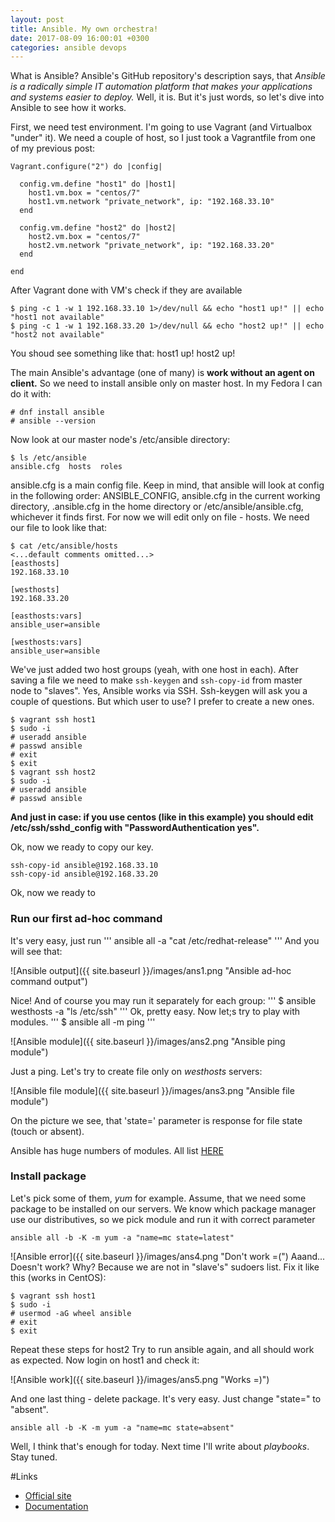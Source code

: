 ```yaml
---
layout: post
title: Ansible. My own orchestra!
date: 2017-08-09 16:00:01 +0300
categories: ansible devops
---
```

What is Ansible? Ansible's GitHub repository's description says, that *Ansible is a radically simple IT automation platform that makes your applications and systems easier to deploy.* Well, it is. But it's just words, so let's dive into Ansible to see how it works.

First, we need test environment. I'm going to use Vagrant (and Virtualbox "under" it). We need a couple of host, so I just took a Vagrantfile from one of my previous post:
```
Vagrant.configure("2") do |config|

  config.vm.define "host1" do |host1|
    host1.vm.box = "centos/7"
    host1.vm.network "private_network", ip: "192.168.33.10"
  end

  config.vm.define "host2" do |host2|
    host2.vm.box = "centos/7"
    host2.vm.network "private_network", ip: "192.168.33.20"
  end

end
```
After Vagrant done with VM's check if they are available 
```
$ ping -c 1 -w 1 192.168.33.10 1>/dev/null && echo "host1 up!" || echo "host1 not available"
$ ping -c 1 -w 1 192.168.33.20 1>/dev/null && echo "host2 up!" || echo "host2 not available"
```
You shoud see something like that: host1 up! host2 up!

The main Ansible's advantage (one of many) is **work without an agent on client.** So we need to install ansible only on master host. In my Fedora I can do it with:
```
# dnf install ansible
# ansible --version
```
Now look at our master node's /etc/ansible directory:
```
$ ls /etc/ansible
ansible.cfg  hosts  roles
```
ansible.cfg is a main config file. Keep in mind, that ansible will look at config in the following order: 
ANSIBLE_CONFIG, ansible.cfg in the current working directory, .ansible.cfg in the home directory or /etc/ansible/ansible.cfg, whichever it finds first. For now we will edit only on file - hosts. We need our file to look like that:
```
$ cat /etc/ansible/hosts
<...default comments omitted...>
[easthosts]
192.168.33.10

[westhosts]
192.168.33.20

[easthosts:vars]
ansible_user=ansible

[westhosts:vars]
ansible_user=ansible
```
We've just added two host groups (yeah, with one host in each).
After saving a file we need to make `ssh-keygen` and `ssh-copy-id` from master node to "slaves". Yes, Ansible works via SSH. Ssh-keygen will ask you a couple of questions. But which user to use? I prefer to create a new ones.
```
$ vagrant ssh host1
$ sudo -i
# useradd ansible
# passwd ansible
# exit
$ exit
$ vagrant ssh host2
$ sudo -i
# useradd ansible
# passwd ansible
```
**And just in case: if you use centos (like in this example) you should edit /etc/ssh/sshd_config with "PasswordAuthentication yes".**

Ok, now we ready to copy our key.
```
ssh-copy-id ansible@192.168.33.10
ssh-copy-id ansible@192.168.33.20
```
Ok, now we ready to

### Run our first ad-hoc command

It's very easy, just run
'''
ansible all -a "cat /etc/redhat-release"
'''
And you will see that:

![Ansible output]({{ site.baseurl }}/images/ans1.png "Ansible ad-hoc command output")

Nice!
And of course you may run it separately for each group:
'''
$ ansible westhosts -a "ls /etc/ssh"
'''
Ok, pretty easy. Now let;s try to play with modules.
'''
$ ansible all -m ping
'''

![Ansible module]({{ site.baseurl }}/images/ans2.png "Ansible ping module")

Just a ping. Let's try to create file only on *westhosts* servers:

![Ansible file module]({{ site.baseurl }}/images/ans3.png "Ansible file module")

On the picture we see, that 'state=' parameter is response for file state (touch or absent).

Ansible has huge numbers of modules. All list [HERE](http://docs.ansible.com/ansible/latest/list_of_all_modules.html)

### Install package

Let's pick some of them, *yum* for example.
Assume, that we need some package to be installed on our servers. We know which package manager use our distributives, so we pick module and run it with correct parameter
```
ansible all -b -K -m yum -a "name=mc state=latest"
```
![Ansible error]({{ site.baseurl }}/images/ans4.png "Don't work =(")
Aaand... Doesn't work? Why? Because we are not in "slave's" sudoers list. Fix it like this (works in CentOS):
```
$ vagrant ssh host1
$ sudo -i
# usermod -aG wheel ansible
# exit
$ exit
```
Repeat these steps for host2
Try to run ansible again, and all should work as expected.
Now login on host1 and check it:

![Ansible work]({{ site.baseurl }}/images/ans5.png "Works =)")

And one last thing - delete package. It's very easy. Just change "state=" to "absent".
```
ansible all -b -K -m yum -a "name=mc state=absent"
```

Well, I think that's enough for today. Next time I'll write about *playbooks*. Stay tuned.

#Links
* [Official site](https://www.ansible.com/)
* [Documentation](https://docs.ansible.com/)
